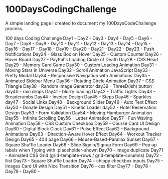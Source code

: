 # 100DaysCodingChallenge

A simple landing page I created to document my 100DaysCodeChallenge process.

100 days Coding Challenge
Day1 -
Day2 -
Day3 -
Day4 -
Day5 -
Day6 -
Day7 -
Day8 -
Day9 -
Day10 -
Day11 -
Day12 -
Day13 -
Day14 -
Day15 -
Day16 -
Day17 -
Day18 -
Day19 -
Day20 -
Day21 -
Day22 -
Day23 - Push Notifications
Day24 - Glass Box on Hover
Day25 - Custom Counter
Day26 - Hover Board
Day27 - PayPal's Loading Circle of Death
Day28 - CSS Heart
Day29 - Memory Card Game
Day30 - Custom Loading Animation
Day31 - Moving Stars in Universe
Day32 - Scroll Animation JavaScript
Day33 - Pretty Modal
Day34 - Responsive Navigation with Animations
Day35 - Animated Sidebar Menu
Day36 - Rotating Circle Animation
Day37 - CSS Triangle
Day38 - Random Image Generator
day39 - ThreeD(ish) button
day40 - rain drops
Day41 - blurry loading
Day42 - Traffic Lights
Day43 - Breadcrumbs
Day44 - Invoice Design
Day45 - Steps
Day46 - Sparkles
day47 - Social Links
Day48 - Background Slider
Day49 - Auto Text Effect
day50 - Donate Design
Day51 - Kinetic Loader
day52 - Hotel Reservation Design
Day53 - Form Validation
Day54 - Moving Hamburger Animation
Day55 - Infinite Scrolling
Day56 - Letter Animation
Day57 - Fun Waving Animation
Day58 - CSS Custom Checkbox
Day59 - Course Card UI Design
Day60 - Digital Block Clock
Day61 - Pulse Effect
Day62 - Background Animations
Day63 - Direction-Aware Hover Effect
Day64 - Workout Tracker Design
Day65 - 404 page
Day66 - Mouse-Based-Parallax Sunset
Day67 - Square Shuffle Loader
Day68 - Slide Signin/Signup Form
Day69 - Pop up labels when Typing with :placeholder-shown
Day70 - image duplicate
Day71 - Animated CSS Grid (grid-template-rows / grid-template-columns)
Day72 - llist
Day73 - Square Shuffle Loader
Day74 - chippy checkbox inputs
Day75 - Images Card UI with Nice Transition
Day76 - css filter
Day77 -
Day78 -
Day79 -
Day80 -
